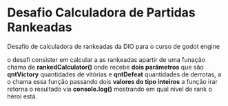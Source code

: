# Desafio Calculadora de Partidas Rankeadas

Desafio de calculadora de rankeadas da DIO para o curso de godot engine

o desafi consister em calcular a as rankeadas apartir de uma funação chama de
**rankedCalculator()** onde recebe **dois parâmetros** que são **qntVictory** quantidades de vitórias
e **qntDefeat** quantidades de derrotas, a o chama essa função passando dois **valores do tipo inteiros**
a função irar retorna o resultado via **console.log()** mostrando em qual nível de rank o héroi está.